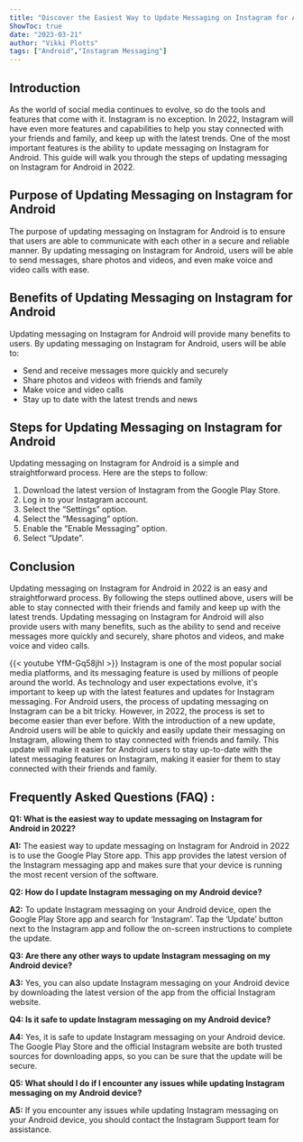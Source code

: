 ```yaml
---
title: "Discover the Easiest Way to Update Messaging on Instagram for Android in 2022!"
ShowToc: true 
date: "2023-03-21"
author: "Vikki Plotts" 
tags: ["Android","Instagram Messaging"]
---
```

## Introduction

As the world of social media continues to evolve, so do the tools and features that come with it. Instagram is no exception. In 2022, Instagram will have even more features and capabilities to help you stay connected with your friends and family, and keep up with the latest trends. One of the most important features is the ability to update messaging on Instagram for Android. This guide will walk you through the steps of updating messaging on Instagram for Android in 2022.

## Purpose of Updating Messaging on Instagram for Android

The purpose of updating messaging on Instagram for Android is to ensure that users are able to communicate with each other in a secure and reliable manner. By updating messaging on Instagram for Android, users will be able to send messages, share photos and videos, and even make voice and video calls with ease.

## Benefits of Updating Messaging on Instagram for Android

Updating messaging on Instagram for Android will provide many benefits to users. By updating messaging on Instagram for Android, users will be able to:

- Send and receive messages more quickly and securely
- Share photos and videos with friends and family
- Make voice and video calls
- Stay up to date with the latest trends and news

## Steps for Updating Messaging on Instagram for Android

Updating messaging on Instagram for Android is a simple and straightforward process. Here are the steps to follow:

1. Download the latest version of Instagram from the Google Play Store.
2. Log in to your Instagram account.
3. Select the “Settings” option.
4. Select the “Messaging” option.
5. Enable the “Enable Messaging” option.
6. Select “Update”.

## Conclusion

Updating messaging on Instagram for Android in 2022 is an easy and straightforward process. By following the steps outlined above, users will be able to stay connected with their friends and family and keep up with the latest trends. Updating messaging on Instagram for Android will also provide users with many benefits, such as the ability to send and receive messages more quickly and securely, share photos and videos, and make voice and video calls.

{{< youtube YfM-Gq58jhI >}} 
Instagram is one of the most popular social media platforms, and its messaging feature is used by millions of people around the world. As technology and user expectations evolve, it's important to keep up with the latest features and updates for Instagram messaging. For Android users, the process of updating messaging on Instagram can be a bit tricky. However, in 2022, the process is set to become easier than ever before. With the introduction of a new update, Android users will be able to quickly and easily update their messaging on Instagram, allowing them to stay connected with friends and family. This update will make it easier for Android users to stay up-to-date with the latest messaging features on Instagram, making it easier for them to stay connected with their friends and family.

## Frequently Asked Questions (FAQ) :
**Q1: What is the easiest way to update messaging on Instagram for Android in 2022?**

**A1:** The easiest way to update messaging on Instagram for Android in 2022 is to use the Google Play Store app. This app provides the latest version of the Instagram messaging app and makes sure that your device is running the most recent version of the software.

**Q2: How do I update Instagram messaging on my Android device?**

**A2:** To update Instagram messaging on your Android device, open the Google Play Store app and search for ‘Instagram’. Tap the ‘Update’ button next to the Instagram app and follow the on-screen instructions to complete the update.

**Q3: Are there any other ways to update Instagram messaging on my Android device?**

**A3:** Yes, you can also update Instagram messaging on your Android device by downloading the latest version of the app from the official Instagram website.

**Q4: Is it safe to update Instagram messaging on my Android device?**

**A4:** Yes, it is safe to update Instagram messaging on your Android device. The Google Play Store and the official Instagram website are both trusted sources for downloading apps, so you can be sure that the update will be secure.

**Q5: What should I do if I encounter any issues while updating Instagram messaging on my Android device?**

**A5:** If you encounter any issues while updating Instagram messaging on your Android device, you should contact the Instagram Support team for assistance.


